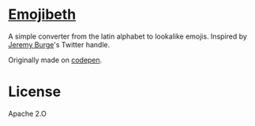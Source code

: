 # [Emojibeth](haroen.me/emojibeth)

A simple converter from the latin alphabet to lookalike emojis. Inspired by [Jeremy Burge]()'s Twitter handle.

Originally made on [codepen](http://codepen.io/Haroenv/pen/mEYGPq?editors=0010).

# License

Apache 2.O
